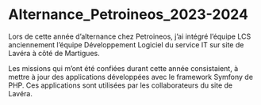 # Alternance_Petroineos_2023-2024

Lors de cette année d’alternance chez Petroineos, j’ai intégré l’équipe LCS anciennement l’équipe Développement Logiciel du service IT sur site de Lavéra à côté de Martigues.

Les missions qui m’ont été confiées durant cette année consistaient, à mettre à jour des applications développées avec le framework Symfony de PHP. Ces applications sont utilisées
par les collaborateurs du site de Lavéra.
